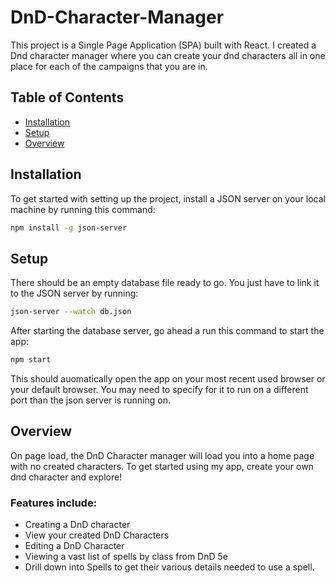 # DnD-Character-Manager

This project is a Single Page Application (SPA) built with React. I created a Dnd character manager where you can create your dnd characters all in one place for each of the campaigns that you are in.

## Table of Contents

- [Installation](#installation)
- [Setup](#setup)
- [Overview](#overview)

## Installation

To get started with setting up the project, install a JSON server on your local machine by running this command:

```sh
npm install -g json-server
```

## Setup

There should be an empty database file ready to go. You just have to link it to the JSON server by running:

```sh
json-server --watch db.json
```

After starting the database server, go ahead a run this command to start the app:

```sh
npm start
```

This should auomatically open the app on your most recent used browser or your default browser. You may need to specify for it to run on a different port than the json server is running on.

## Overview

On page load, the DnD Character manager will load you into a home page with no created characters. To get started using my app, create your own dnd character and explore!

### Features include:

- Creating a DnD character
- View your created DnD Characters
- Editing a DnD Character
- Viewing a vast list of spells by class from DnD 5e
- Drill down into Spells to get their various details needed to use a spell.
